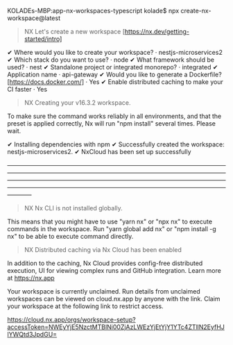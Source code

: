 KOLADEs-MBP:app-nx-workspaces-typescript kolade$ npx create-nx-workspace@latest

 >  NX   Let's create a new workspace [https://nx.dev/getting-started/intro]

✔ Where would you like to create your workspace? · nestjs-microservices2
✔ Which stack do you want to use? · node
✔ What framework should be used? · nest
✔ Standalone project or integrated monorepo? · integrated
✔ Application name · api-gateway
✔ Would you like to generate a Dockerfile? [https://docs.docker.com/] · Yes
✔ Enable distributed caching to make your CI faster · Yes

 >  NX   Creating your v16.3.2 workspace.

   To make sure the command works reliably in all environments, and that the preset is applied correctly,
   Nx will run "npm install" several times. Please wait.

✔ Installing dependencies with npm
✔ Successfully created the workspace: nestjs-microservices2.
✔ NxCloud has been set up successfully

 ————————————————————————————————————————————————————————————————————————————————————————————————————————————————————————————————————————————————————


 >  NX   Nx CLI is not installed globally.

   This means that you might have to use "yarn nx" or "npx nx" to execute commands in the workspace.
   Run "yarn global add nx" or "npm install -g nx" to be able to execute command directly.


 >  NX   Distributed caching via Nx Cloud has been enabled

   In addition to the caching, Nx Cloud provides config-free distributed execution,
   UI for viewing complex runs and GitHub integration. Learn more at https://nx.app
   
   Your workspace is currently unclaimed. Run details from unclaimed workspaces can be viewed on cloud.nx.app by anyone
   with the link. Claim your workspace at the following link to restrict access.
   
   https://cloud.nx.app/orgs/workspace-setup?accessToken=NWEyYjE5NzctMTBlNi00ZjAzLWEzYjEtYjY1YTc4ZTllN2EyfHJlYWQtd3JpdGU=